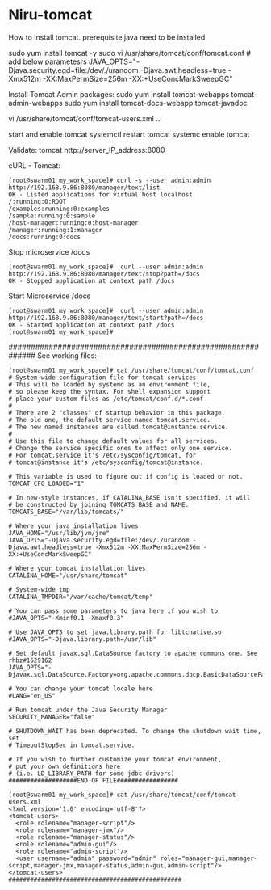 # Niru-tomcat

How to Install tomcat.
prerequisite java need to be installed.

sudo yum install tomcat -y
sudo vi /usr/share/tomcat/conf/tomcat.conf  # add below parametesrs
JAVA_OPTS="-Djava.security.egd=file:/dev/./urandom -Djava.awt.headless=true -Xmx512m -XX:MaxPermSize=256m -XX:+UseConcMarkSweepGC"

Install Tomcat Admin packages:
    sudo yum install tomcat-webapps tomcat-admin-webapps
    sudo yum install tomcat-docs-webapp tomcat-javadoc

vi /usr/share/tomcat/conf/tomcat-users.xml
<tomcat-users>
...
</tomcat-users>

start and enable tomcat
    systemctl restart tomcat
    systemc enable tomcat

Validate: tomcat
http://server_IP_address:8080

cURL - Tomcat: 
```
[root@swarm01 my_work_space]# curl -s --user admin:admin http://192.168.9.86:8080/manager/text/list
OK - Listed applications for virtual host localhost
/:running:0:ROOT
/examples:running:0:examples
/sample:running:0:sample
/host-manager:running:0:host-manager
/manager:running:1:manager
/docs:running:0:docs
```


Stop microservice /docs
```
[root@swarm01 my_work_space]#  curl --user admin:admin http://192.168.9.86:8080/manager/text/stop?path=/docs
OK - Stopped application at context path /docs
```

Start Microservice /docs
```
[root@swarm01 my_work_space]#  curl --user admin:admin http://192.168.9.86:8080/manager/text/start?path=/docs
OK - Started application at context path /docs
[root@swarm01 my_work_space]#
```

##############################################################
See working files:--
```
[root@swarm01 my_work_space]# cat /usr/share/tomcat/conf/tomcat.conf
# System-wide configuration file for tomcat services
# This will be loaded by systemd as an environment file,
# so please keep the syntax. For shell expansion support
# place your custom files as /etc/tomcat/conf.d/*.conf
#
# There are 2 "classes" of startup behavior in this package.
# The old one, the default service named tomcat.service.
# The new named instances are called tomcat@instance.service.
#
# Use this file to change default values for all services.
# Change the service specific ones to affect only one service.
# For tomcat.service it's /etc/sysconfig/tomcat, for
# tomcat@instance it's /etc/sysconfig/tomcat@instance.

# This variable is used to figure out if config is loaded or not.
TOMCAT_CFG_LOADED="1"

# In new-style instances, if CATALINA_BASE isn't specified, it will
# be constructed by joining TOMCATS_BASE and NAME.
TOMCATS_BASE="/var/lib/tomcats/"

# Where your java installation lives
JAVA_HOME="/usr/lib/jvm/jre"
JAVA_OPTS="-Djava.security.egd=file:/dev/./urandom -Djava.awt.headless=true -Xmx512m -XX:MaxPermSize=256m -XX:+UseConcMarkSweepGC"

# Where your tomcat installation lives
CATALINA_HOME="/usr/share/tomcat"

# System-wide tmp
CATALINA_TMPDIR="/var/cache/tomcat/temp"

# You can pass some parameters to java here if you wish to
#JAVA_OPTS="-Xminf0.1 -Xmaxf0.3"

# Use JAVA_OPTS to set java.library.path for libtcnative.so
#JAVA_OPTS="-Djava.library.path=/usr/lib"

# Set default javax.sql.DataSource factory to apache commons one. See rhbz#1629162
JAVA_OPTS="-Djavax.sql.DataSource.Factory=org.apache.commons.dbcp.BasicDataSourceFactory"

# You can change your tomcat locale here
#LANG="en_US"

# Run tomcat under the Java Security Manager
SECURITY_MANAGER="false"

# SHUTDOWN_WAIT has been deprecated. To change the shutdown wait time, set
# TimeoutStopSec in tomcat.service.

# If you wish to further customize your tomcat environment,
# put your own definitions here
# (i.e. LD_LIBRARY_PATH for some jdbc drivers)
###################END OF FILE#################
```
```
[root@swarm01 my_work_space]# cat /usr/share/tomcat/conf/tomcat-users.xml
<?xml version='1.0' encoding='utf-8'?>
<tomcat-users>
  <role rolename="manager-script"/>
  <role rolename="manager-jmx"/>
  <role rolename="manager-status"/>
  <role rolename="admin-gui"/>
  <role rolename="admin-script"/>
  <user username="admin" password="admin" roles="manager-gui,manager-script,manager-jmx,manager-status,admin-gui,admin-script"/>
</tomcat-users>
################################################
```
